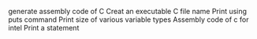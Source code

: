 generate assembly code of C
Creat an executable C file name
Print using puts command
Print size of various variable types
Assembly code of c for intel
Print a statement
